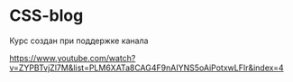# CSS-blog

Курс создан при поддержке канала 

https://www.youtube.com/watch?v=ZYPBTvjZl7M&list=PLM6XATa8CAG4F9nAIYNS5oAiPotxwLFIr&index=4

